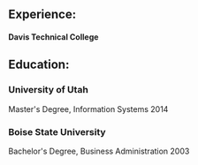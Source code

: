 
## Experience:
#### Davis Technical College

## Education:
### University of Utah
Master's Degree, Information Systems 2014
### Boise State University
Bachelor's Degree, Business Administration 2003
